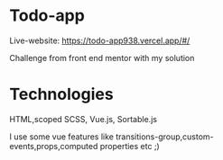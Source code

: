 # Todo-app

Live-website: https://todo-app938.vercel.app/#/

Challenge from front end mentor with my solution

# Technologies

HTML,scoped SCSS, Vue.js, Sortable.js

I use some vue features like transitions-group,custom-events,props,computed properties etc ;)
